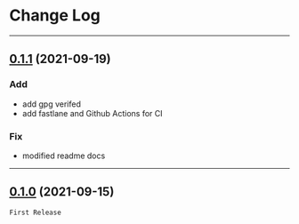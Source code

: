 # Change Log

-----

## [0.1.1](https://github.com/cove1205/Plume/releases/tag/0.1.1) (2021-09-19)

### Add

* add gpg verifed
* add fastlane and Github Actions for CI

### Fix

* modified readme docs

-----

## [0.1.0](https://github.com/cove1205/Plume/releases/tag/0.1.0) (2021-09-15)

    First Release

